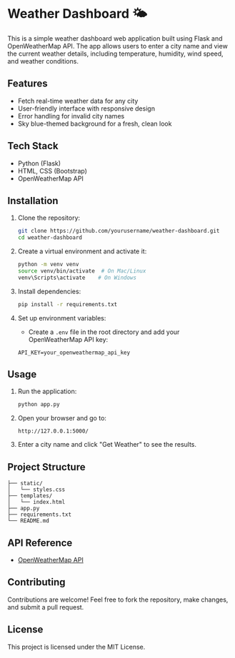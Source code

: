 # Weather Dashboard 🌤️

This is a simple weather dashboard web application built using Flask and OpenWeatherMap API. The app allows users to enter a city name and view the current weather details, including temperature, humidity, wind speed, and weather conditions.

## Features
- Fetch real-time weather data for any city
- User-friendly interface with responsive design
- Error handling for invalid city names
- Sky blue-themed background for a fresh, clean look

## Tech Stack
- Python (Flask)
- HTML, CSS (Bootstrap)
- OpenWeatherMap API

## Installation
1. Clone the repository:
   ```bash
   git clone https://github.com/yourusername/weather-dashboard.git
   cd weather-dashboard
   ```

2. Create a virtual environment and activate it:
   ```bash
   python -m venv venv
   source venv/bin/activate  # On Mac/Linux
   venv\Scripts\activate    # On Windows
   ```

3. Install dependencies:
   ```bash
   pip install -r requirements.txt
   ```

4. Set up environment variables:
   - Create a `.env` file in the root directory and add your OpenWeatherMap API key:
   ```plaintext
   API_KEY=your_openweathermap_api_key
   ```

## Usage
1. Run the application:
   ```bash
   python app.py
   ```

2. Open your browser and go to:
   ```plaintext
   http://127.0.0.1:5000/
   ```

3. Enter a city name and click "Get Weather" to see the results.

## Project Structure
```
├── static/
│   └── styles.css
├── templates/
│   └── index.html
├── app.py
├── requirements.txt
└── README.md
```

## API Reference
- [OpenWeatherMap API](https://openweathermap.org/api)

## Contributing
Contributions are welcome! Feel free to fork the repository, make changes, and submit a pull request.

## License
This project is licensed under the MIT License.

